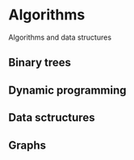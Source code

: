 # Algorithms
 Algorithms and data structures
## Binary trees
## Dynamic programming
## Data sctructures
## Graphs
